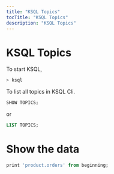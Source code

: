 ```yaml
---
title: "KSQL Topics"
tocTitle: "KSQL Topics"
description: "KSQL Topics"
---
```


# KSQL Topics

To start KSQL,

```bash
> ksql
```

To list all topics in KSQL Cli.

```sql
SHOW TOPICS;
```
 
or 

```sql
LIST TOPICS;
```
 
# Show the data

```sql
print 'product.orders' from beginning;
```



